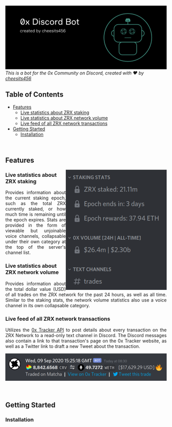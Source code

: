 ![Banner](https://github.com/cheesits456/0xDiscordBot/raw/readme-images/banner.png)  
_This is a bot for the 0x Community on Discord, created with :heart: by [cheesits456](https://github.com/cheesits456)_

## Table of Contents

- [Features](#features)
  - [Live statistics about ZRX staking](#live-statistics-about-zrx-staking)
  - [Live statistics about ZRX network volume](#live-statistics-about-zrx-network-volume)
  - [Live feed of all ZRX network transactions](#live-feed-of-all-zrx-network-transactions)
- [Getting Started](#getting-started)
  - [Installation](#installation)

<br>

## Features

<img align="right" alt="Staking Stats" src="https://github.com/cheesits456/0xDiscordBot/raw/readme-images/stats.png" width="315">

### Live statistics about ZRX staking

<p align="justify">Provides information about the current staking epoch, such as the total ZRX currently staked, or how much time is remaining until the epoch expires. Stats are provided in the form of viewable but unjoinable voice channels, collapsable under their own category at the top of the server's channel list.</p>

### Live statistics about ZRX network volume

<p align="justify">Provides information about the total dollar value (USD) of all trades on the ZRX network for the past 24 hours, as well as all time. Similar to the staking stats, the network volume statistics also use a voice channel in its own collapsable category.</p>

### Live feed of all ZRX network transactions

<p align="justify">Utilizes the <a href="https://docs.0xtracker.com/api-reference/introduction">0x Tracker API</a> to post details about every transaction on the ZRX Network to a read-only text channel in Discord. The Discord messages also contain a link to that transaction's page on the 0x Tracker website, as well as a Twitter link to draft a new Tweet about the transaction.</p>

![Network Transactions](https://github.com/cheesits456/0xDiscordBot/raw/readme-images/transaction.png)

<br>

## Getting Started

### Installation
